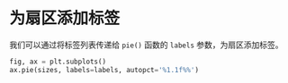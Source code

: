 # 为扇区添加标签

我们可以通过将标签列表传递给 `pie()` 函数的 `labels` 参数，为扇区添加标签。

```python
fig, ax = plt.subplots()
ax.pie(sizes, labels=labels, autopct='%1.1f%%')
```
